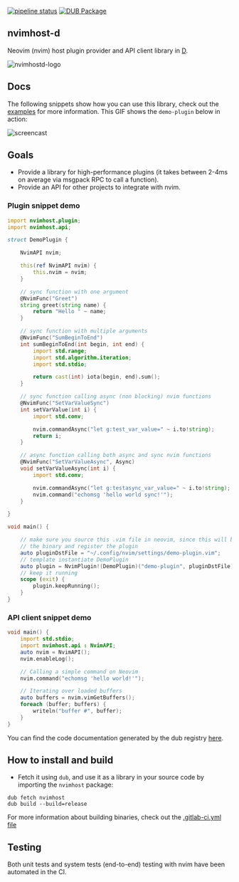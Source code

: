 [![pipeline status](https://gitlab.com/viniarck/nvimhost-d/badges/master/pipeline.svg)](https://gitlab.com/viniarck/nvimhost-d/commits/master)
[![DUB Package](https://img.shields.io/dub/v/nvimhost.svg)](https://code.dlang.org/packages/nvimhost)

## nvimhost-d

Neovim (nvim) host plugin provider and API client library in [D](https://www.dlang.org).

![nvimhostd-logo](https://lh3.googleusercontent.com/JivbI2Qu3EtvQpl9pLNvn9jKTbv6i7Vmt313Ef0pKqWBf_nVofeYat9EArQ7WKKmYhGiHQvIAenre0yrBrlgZEq9xLcT754ZHCLxlZFPzheTn06WpkPRzxkbkRztQlPGYpF-aZzjglOhR_-3vMKHlnNlnt2Znb25Im0YRnrMOfD1hHX1sSj0WFGf8QW2oZ7-d3U4RdVEaOonigBzndNsD_sa9pUP2rrW38N3yZ0YB8L47x-lMoEsD6VBmyBjfxFG8GCz0WRW4qqS6p-P8yrOYI2ZksrQdHbqT3vC8-FNwWWgRfYvkP5Q_MPK-c2SdeaRR8vkbUSKw1ChmBcRXa8crDb93vYoT9s-rSb4y76n1-cXAKUIBGcueUglmkZ-5X-wQo9Ro9doDBjwBS4aegd9NeaCfguRkfBSc9f4MCQplpxzt-5p_qPQwdxbuOuHc1mT3HrcIiNZiOy15_PWEwWb4r0gRJoH0Yl63EAK1IiR4DF3lktC4yMuSgNWZ2ai_U4LQUJEJCPdtuET2AcVUC5KQmPLOrGU40D11R7WlRkBurDRykL0Q2RFsFDeE3ayMusIA7zPL-ypZ55bRCKNwwU0uI1Z2smdvHtmDVfpm0eppYMP6bd4QV5J1XUOqMC9LD1Pktv4XDsTlvre4CYMjPfwubs=w600-h180-no)

## Docs

The following snippets show how you can use this library, check out the [examples](./examples) for more information. This GIF shows the `demo-plugin` below in action:

![screencast](https://s2.gifyu.com/images/nvimhostd.gif)

## Goals

- Provide a library for high-performance plugins (it takes between 2-4ms on average via msgpack RPC to call a function).
- Provide an API for other projects to integrate with nvim.

### Plugin snippet demo

```D
import nvimhost.plugin;
import nvimhost.api;

struct DemoPlugin {

    NvimAPI nvim;

    this(ref NvimAPI nvim) {
        this.nvim = nvim;
    }

    // sync function with one argument
    @NvimFunc("Greet")
    string greet(string name) {
        return "Hello " ~ name;
    }

    // sync function with multiple arguments
    @NvimFunc("SumBeginToEnd")
    int sumBeginToEnd(int begin, int end) {
        import std.range;
        import std.algorithm.iteration;
        import std.stdio;

        return cast(int) iota(begin, end).sum();
    }

    // sync function calling async (non blocking) nvim functions
    @NvimFunc("SetVarValueSync")
    int setVarValue(int i) {
        import std.conv;

        nvim.commandAsync("let g:test_var_value=" ~ i.to!string);
        return i;
    }

    // async function calling both async and sync nvim functions
    @NvimFunc("SetVarValueAsync", Async)
    void setVarValueAsync(int i) {
        import std.conv;

        nvim.commandAsync("let g:testasync_var_value=" ~ i.to!string);
        nvim.command("echomsg 'hello world sync!'");
    }

}

void main() {

    // make sure you source this .vim file in neovim, since this will bootstrap
    // the binary and register the plugin
    auto pluginDstFile = "~/.config/nvim/settings/demo-plugin.vim";
    // template instantiate DemoPlugin
    auto plugin = NvimPlugin!(DemoPlugin)("demo-plugin", pluginDstFile);
    // keep it running
    scope (exit) {
        plugin.keepRunning();
    }
}
```

### API client snippet demo

```D
void main() {
    import std.stdio;
    import nvimhost.api : NvimAPI;
    auto nvim = NvimAPI();
    nvim.enableLog();

    // Calling a simple command on Neovim
    nvim.command("echomsg 'hello world!'");

    // Iterating over loaded buffers
    auto buffers = nvim.vimGetBuffers();
    foreach (buffer; buffers) {
        writeln("buffer #", buffer);
    }
}
```

You can find the code documentation generated by the dub registry [here](https://nvimhost.dpldocs.info/nvimhost.html).

## How to install and build

- Fetch it using `dub`, and use it as a library in your source code by importing the `nvimhost` package:

```
dub fetch nvimhost
dub build --build=release
```

For more information about building binaries, check out the [.gitlab-ci.yml file](./.gitlab-ci.yml)

## Testing

Both unit tests and system tests (end-to-end) testing with nvim have been automated in the CI.
